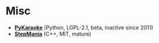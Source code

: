 # Misc

[comment]: # (start of autogenerated content, do not edit)
- **[PyKaraoke](pykaraoke.md)** (Python, LGPL-2.1, beta, inactive since 2011)
- **[StepMania](stepmania.md)** (C++, MIT, mature)

[comment]: # (end of autogenerated content)